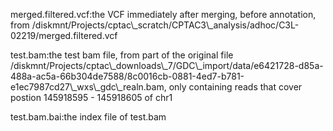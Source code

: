 <p>merged.filtered.vcf:the VCF immediately after merging, before annotation, from /diskmnt/Projects/cptac\_scratch/CPTAC3\_analysis/adhoc/C3L-02219/merged.filtered.vcf</p>
<p>test.bam:the test bam file, from part of the original file /diskmnt/Projects/cptac\_downloads\_7/GDC\_import/data/e6421728-d85a-488a-ac5a-66b304de7588/8c0016cb-0881-4ed7-b781-e1ec7987cd27\_wxs\_gdc\_realn.bam, only containing reads that cover postion 145918595 - 145918605 of chr1</p>
<p>test.bam.bai:the index file of test.bam</p>
